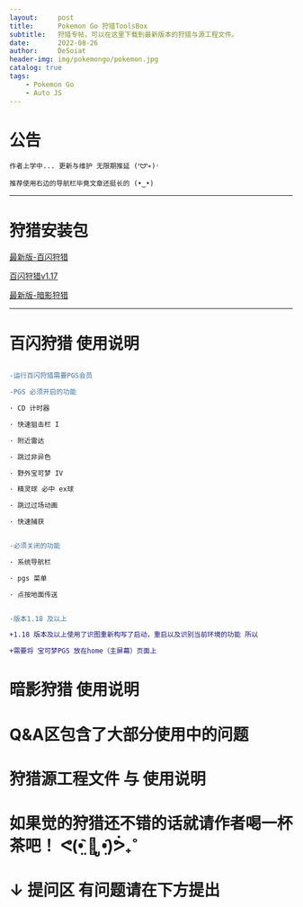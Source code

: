```yaml
---
layout:     post
title:      Pokemon Go 狩猎ToolsBox
subtitle:   狩猎专帖，可以在这里下载到最新版本的狩猎与源工程文件。
date:       2022-08-26
author:     DeSoiat
header-img: img/pokemongo/pokemon.jpg
catalog: true
tags: 
    - Pokemon Go
    - Auto JS
---
```


# 公告

    作者上学中... 更新与维护 无限期推延 (ᕑᗢᓫ∗)˒
    
    推荐使用右边的导航栏毕竟文章还挺长的 (•‿•)

---

# 狩猎安装包

[最新版-百闪狩猎](https://github.com/DeSoiat/DESOIAT.GITHUB.IO/raw/main/download/%E7%99%BE%E9%97%AA%E7%8B%A9%E7%8C%8E_v1.1.8.apk)

[百闪狩猎v1.17](https://github.com/DeSoiat/DESOIAT.GITHUB.IO/raw/main/download/%E7%99%BE%E9%97%AA%E7%8B%A9%E7%8C%8E_v1.1.7.apk)

[最新版-暗影狩猎]()

---

# 百闪狩猎 使用说明

```diff

-运行百闪狩猎需要PGS会员

-PGS 必须开启的功能

· CD 计时器

· 快速狙击栏 I

· 附近雷达

· 跳过非异色

· 野外宝可梦 IV

· 精灵球 必中 ex球 

· 跳过过场动画

· 快速捕获


-必须关闭的功能

· 系统导航栏

· pgs 菜单

· 点按地面传送


-版本1.18 及以上

+1.18 版本及以上使用了识图重新构写了启动，重启以及识别当前环境的功能 所以

+需要将 宝可梦PGS 放在home（主屏幕）页面上


```







# 暗影狩猎 使用说明

# Q&A区包含了大部分使用中的问题

# 狩猎源工程文件 与 使用说明

# 如果觉的狩猎还不错的话就请作者喝一杯茶吧！ ᕙ(•̤᷆ ॒ ູ•̤᷇)ᕘ₊˚


# ↓ 提问区 有问题请在下方提出




